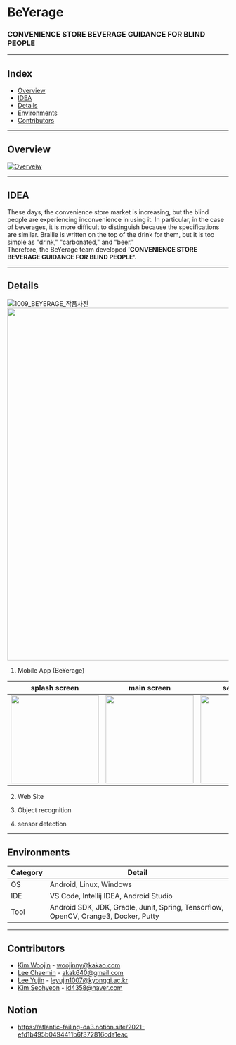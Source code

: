 # BeYerage

### CONVENIENCE STORE BEVERAGE GUIDANCE FOR BLIND PEOPLE

---

## Index

- [Overview](#Overview)
- [IDEA](#IDEA)
- [Details](#Details)
- [Environments](#Environments)
- [Contributors](#Contributors)

---

## Overview

<!-- 동영상 넣기 -->

[![Overveiw](https://img.youtube.com/vi/z-m1ZKXF8Pg/0.jpg)](https://www.youtube.com/watch?v=z-m1ZKXF8Pg)

---

## IDEA

These days, the convenience store market is increasing, but the blind people are experiencing inconvenience in using it.
In particular, in the case of beverages, it is more difficult to distinguish because the specifications are similar.
Braille is written on the top of the drink for them, but it is too simple as "drink," "carbonated," and "beer."  
Therefore, the BeYerage team developed **'CONVENIENCE STORE BEVERAGE GUIDANCE FOR BLIND PEOPLE'.**

---

## Details

![1009_BEYERAGE_작품사진](https://user-images.githubusercontent.com/70623290/140671200-79d03f47-c810-46ef-ab99-527f6fb93af7.png)
 <img src="https://user-images.githubusercontent.com/70623290/140671200-79d03f47-c810-46ef-ab99-527f6fb93af7.png" width=800>

1. Mobile App (BeYerage)

| splash screen                                                                                                               | main screen                                                                                                                 | service start                                                                                                               |
| --------------------------------------------------------------------------------------------------------------------------- | --------------------------------------------------------------------------------------------------------------------------- | --------------------------------------------------------------------------------------------------------------------------- |
| <img src="https://user-images.githubusercontent.com/59291066/139797106-0dac7bce-a265-449d-8cf2-8ff9e54d6395.jpg" width=200> | <img src="https://user-images.githubusercontent.com/59291066/139797213-a60b07eb-fd73-436f-8f3d-e91008a0f76a.jpg" width=200> | <img src="https://user-images.githubusercontent.com/59291066/139797141-6fc90f8a-7982-47b1-ad10-bc5be1c2f044.jpg" width=200> |

2. Web Site

3. Object recognition

4. sensor detection

---

## Environments

| Category | Detail                                                                              |
| -------- | ----------------------------------------------------------------------------------- |
| OS       | Android, Linux, Windows                                                             |
| IDE      | VS Code, Intellij IDEA, Android Studio                                              |
| Tool     | Android SDK, JDK, Gradle, Junit, Spring, Tensorflow, OpenCV, Orange3, Docker, Putty |

---

## Contributors

- [Kim Woojin](https://github.com/woojin1027) - <woojinny@kakao.com>
- [Lee Chaemin](https://github.com/CokeLee777) - <akak640@gmail.com>
- [Lee Yujin](https://github.com/lmyourGenie) - <leyujin1007@kyonggi.ac.kr>
- [Kim Seohyeon](https://github.com/se-ize) - <id4358@naver.com>

## Notion

- https://atlantic-failing-da3.notion.site/2021-efd1b495b0494411b6f372816cda1eac
